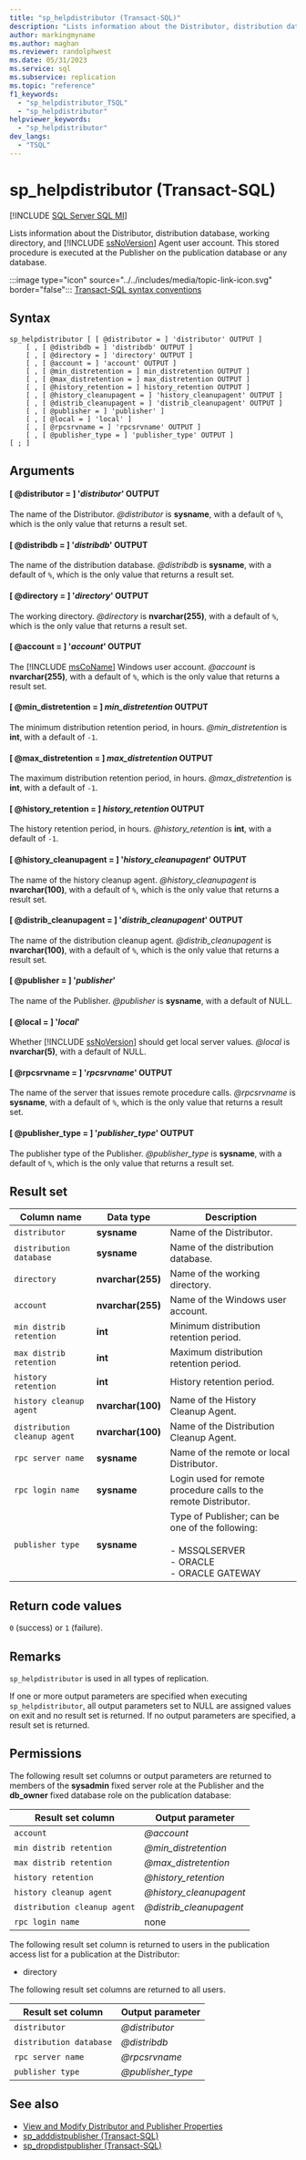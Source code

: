 ```yaml
---
title: "sp_helpdistributor (Transact-SQL)"
description: "Lists information about the Distributor, distribution database, working directory, and SQL Server Agent user account."
author: markingmyname
ms.author: maghan
ms.reviewer: randolphwest
ms.date: 05/31/2023
ms.service: sql
ms.subservice: replication
ms.topic: "reference"
f1_keywords:
  - "sp_helpdistributor_TSQL"
  - "sp_helpdistributor"
helpviewer_keywords:
  - "sp_helpdistributor"
dev_langs:
  - "TSQL"
---
```

# sp_helpdistributor (Transact-SQL)

[!INCLUDE [SQL Server SQL MI](../../includes/applies-to-version/sql-asdbmi.md)]

Lists information about the Distributor, distribution database, working directory, and [!INCLUDE [ssNoVersion](../../includes/ssnoversion-md.md)] Agent user account. This stored procedure is executed at the Publisher on the publication database or any database.

:::image type="icon" source="../../includes/media/topic-link-icon.svg" border="false"::: [Transact-SQL syntax conventions](../../t-sql/language-elements/transact-sql-syntax-conventions-transact-sql.md)

## Syntax

```syntaxsql
sp_helpdistributor [ [ @distributor = ] 'distributor' OUTPUT ]
    [ , [ @distribdb = ] 'distribdb' OUTPUT ]
    [ , [ @directory = ] 'directory' OUTPUT ]
    [ , [ @account = ] 'account' OUTPUT ]
    [ , [ @min_distretention = ] min_distretention OUTPUT ]
    [ , [ @max_distretention = ] max_distretention OUTPUT ]
    [ , [ @history_retention = ] history_retention OUTPUT ]
    [ , [ @history_cleanupagent = ] 'history_cleanupagent' OUTPUT ]
    [ , [ @distrib_cleanupagent = ] 'distrib_cleanupagent' OUTPUT ]
    [ , [ @publisher = ] 'publisher' ]
    [ , [ @local = ] 'local' ]
    [ , [ @rpcsrvname = ] 'rpcsrvname' OUTPUT ]
    [ , [ @publisher_type = ] 'publisher_type' OUTPUT ]
[ ; ]
```

## Arguments

#### [ @distributor = ] '*distributor*' OUTPUT

The name of the Distributor. *@distributor* is **sysname**, with a default of `%`, which is the only value that returns a result set.

#### [ @distribdb = ] '*distribdb*' OUTPUT

The name of the distribution database. *@distribdb* is **sysname**, with a default of `%`, which is the only value that returns a result set.

#### [ @directory = ] '*directory*' OUTPUT

The working directory. *@directory* is **nvarchar(255)**, with a default of `%`, which is the only value that returns a result set.

#### [ @account = ] '*account*' OUTPUT

The [!INCLUDE [msCoName](../../includes/msconame-md.md)] Windows user account. *@account* is **nvarchar(255)**, with a default of `%`, which is the only value that returns a result set.

#### [ @min_distretention = ] *min_distretention* OUTPUT

The minimum distribution retention period, in hours. *@min_distretention* is **int**, with a default of `-1`.

#### [ @max_distretention = ] *max_distretention* OUTPUT

The maximum distribution retention period, in hours. *@max_distretention* is **int**, with a default of `-1`.

#### [ @history_retention = ] *history_retention* OUTPUT

The history retention period, in hours. *@history_retention* is **int**, with a default of `-1`.

#### [ @history_cleanupagent = ] '*history_cleanupagent*' OUTPUT

The name of the history cleanup agent. *@history_cleanupagent* is **nvarchar(100)**, with a default of `%`, which is the only value that returns a result set.

#### [ @distrib_cleanupagent = ] '*distrib_cleanupagent*' OUTPUT

The name of the distribution cleanup agent. *@distrib_cleanupagent* is **nvarchar(100)**, with a default of `%`, which is the only value that returns a result set.

#### [ @publisher = ] '*publisher*'

The name of the Publisher. *@publisher* is **sysname**, with a default of NULL.

#### [ @local = ] '*local*'

Whether [!INCLUDE [ssNoVersion](../../includes/ssnoversion-md.md)] should get local server values. *@local* is **nvarchar(5)**, with a default of NULL.

#### [ @rpcsrvname = ] '*rpcsrvname*' OUTPUT

The name of the server that issues remote procedure calls. *@rpcsrvname* is **sysname**, with a default of `%`, which is the only value that returns a result set.

#### [ @publisher_type = ] '*publisher_type*' OUTPUT

The publisher type of the Publisher. *@publisher_type* is **sysname**, with a default of `%`, which is the only value that returns a result set.

## Result set

| Column name | Data type | Description |
| --- | --- | --- |
| `distributor` | **sysname** | Name of the Distributor. |
| `distribution database` | **sysname** | Name of the distribution database. |
| `directory` | **nvarchar(255)** | Name of the working directory. |
| `account` | **nvarchar(255)** | Name of the Windows user account. |
| `min distrib retention` | **int** | Minimum distribution retention period. |
| `max distrib retention` | **int** | Maximum distribution retention period. |
| `history retention` | **int** | History retention period. |
| `history cleanup agent` | **nvarchar(100)** | Name of the History Cleanup Agent. |
| `distribution cleanup agent` | **nvarchar(100)** | Name of the Distribution Cleanup Agent. |
| `rpc server name` | **sysname** | Name of the remote or local Distributor. |
| `rpc login name` | **sysname** | Login used for remote procedure calls to the remote Distributor. |
| `publisher type` | **sysname** | Type of Publisher; can be one of the following:<br /><br />- MSSQLSERVER<br />- ORACLE<br />- ORACLE GATEWAY |

## Return code values

`0` (success) or `1` (failure).

## Remarks

`sp_helpdistributor` is used in all types of replication.

If one or more output parameters are specified when executing `sp_helpdistributor`, all output parameters set to NULL are assigned values on exit and no result set is returned. If no output parameters are specified, a result set is returned.

## Permissions

The following result set columns or output parameters are returned to members of the **sysadmin** fixed server role at the Publisher and the **db_owner** fixed database role on the publication database:

| Result set column | Output parameter |
| --- | --- |
| `account` | *@account* |
| `min distrib retention` | *@min_distretention* |
| `max distrib retention` | *@max_distretention* |
| `history retention` | *@history_retention* |
| `history cleanup agent` | *@history_cleanupagent* |
| `distribution cleanup agent` | *@distrib_cleanupagent* |
| `rpc login name` | none |

The following result set column is returned to users in the publication access list for a publication at the Distributor:

- directory

The following result set columns are returned to all users.

| Result set column | Output parameter |
| --- | --- |
| `distributor` | *@distributor* |
| `distribution database` | *@distribdb* |
| `rpc server name` | *@rpcsrvname* |
| `publisher type` | *@publisher_type* |

## See also

- [View and Modify Distributor and Publisher Properties](../replication/view-and-modify-distributor-and-publisher-properties.md)
- [sp_adddistpublisher (Transact-SQL)](sp-adddistpublisher-transact-sql.md)
- [sp_dropdistpublisher (Transact-SQL)](sp-dropdistpublisher-transact-sql.md)
